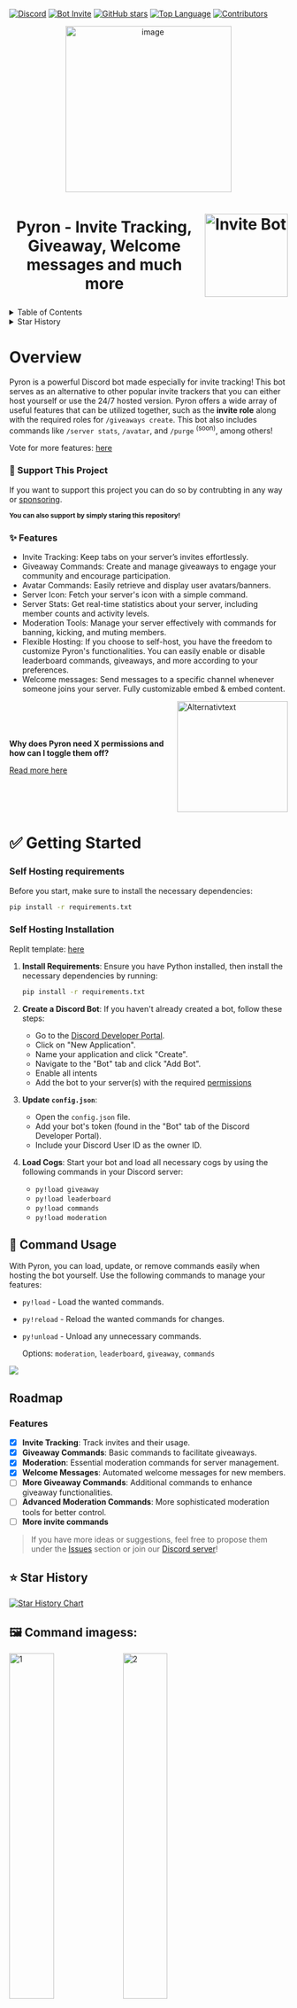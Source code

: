 [![Discord](https://img.shields.io/discord/1287837829711528019?label=Discord&logo=discord&style=for-the-badge)](https://discord.gg/TmZrJs3bTz)
[![Bot Invite](https://img.shields.io/badge/Invite%20Bot-7289DA?style=for-the-badge&logo=discord&logoColor=white)](https://discord.com/oauth2/authorize?client_id=1088751762401398865&scope=bot&permissions=268495982)
[![GitHub stars](https://img.shields.io/badge/⭐%20Stars-3%2F5-yellow?style=for-the-badge)](https://github.com/levox00/Discord-Pyron-Bot/stargazers)
[![Top Language](https://img.shields.io/badge/Top%20Language-Python-blue?style=for-the-badge&logo=python&logoColor=white)](https://github.com/levox00/Discord-Pyron-Bot)
[![Contributors](https://img.shields.io/github/contributors/levox00/Discord-Pyron-Bot?style=for-the-badge&color=blue&label=💙%20Contributors)](https://github.com/levox00/Discord-Pyron-Bot/graphs/contributors)


<div align="center">
  <img src="https://github.com/user-attachments/assets/ec8593df-1b32-4882-8885-d8064fe81449" alt="image" width="300"/>
</div>



<h1 align="center" style="display: flex; align-items: center; justify-content: center;">
  Pyron - Invite Tracking, Giveaway, Welcome messages and much more
  <a href="https://discord.com/oauth2/authorize?client_id=1088751762401398865&scope=bot&permissions=268495982" style="margin-left: 10px; margin-bottom: 0px;">
    <img src="https://github.com/user-attachments/assets/605c0c96-62b8-4fcd-9f77-724914ba3608" width="150" alt="Invite Bot" />
  </a>
</h1>

<!-- TABLE OF CONTENTS -->
<details>
  <summary>Table of Contents</summary>
  <ol>
    <li>
      <a href="#overview">Overview</a>
      <ul>
        <li><a href="#-support-this-project">Support Project</a></li>
      </ul>
      <ul>
        <li><a href="#-features">Features</a></li>
      </ul>
    </li>
    <li>
      <a href="#-getting-started">Getting Started</a>
      <ul>
        <li><a href="#self-hosting-requirements">Requirements</a></li>
        <li><a href="#self-hosting-installation">Installation</a></li>
      </ul>
    </li>
    <li>
      <a href="#-command-usage">Usage of cogs commands</a>
    </li>
    <li><a href="#roadmap">Roadmap</a></li>
    <li><a href="#-star-history">Star History</a></li>
    <li><a href="#%EF%B8%8F-command-imagess">Command images</a></li>
    <li><a href="#contributing">Contributing</a></li>
    <li><a href="#license">License</a></li>
    <li><a href="#-contact">Contact</a></li>
  </ol>
</details>
    <details>
      <summary>Star History</summary>
      <h2>Star History</h2>
      <a href="https://star-history.com/#levox00/Discord-Pyron-Bot&Date&width=100">
        <img src="https://api.star-history.com/svg?repos=levox00/Discord-Pyron-Bot&type=Date" alt="Star History Chart">
      </a>
    </details>
    
# Overview


Pyron is a powerful Discord bot made especially for invite tracking! This bot serves as an alternative to other popular invite trackers that you can either host yourself or use the 24/7 hosted version. Pyron offers a wide array of useful features that can be utilized together, such as the **invite role** along with the required roles for ``/giveaways create``. This bot also includes commands like ``/server stats``, ``/avatar``, and ``/purge`` <sup>(soon)</sup>, among others!

Vote for more features: [here](https://www.menti.com/alm2tenbzzjg)

### 🤝 Support This Project

If you want to support this project you can do so by contrubting in any way or [sponsoring](https://github.com/levox00/Discord-Pyron-Bot/?sponsor=1).

<sub>**You can also support by simply staring this repository!**</sub>



### ✨ Features
- Invite Tracking: Keep tabs on your server’s invites effortlessly.
- Giveaway Commands: Create and manage giveaways to engage your community and encourage participation.
- Avatar Commands: Easily retrieve and display user avatars/banners.
- Server Icon: Fetch your server's icon with a simple command.
- Server Stats: Get real-time statistics about your server, including member counts and activity levels.
- Moderation Tools: Manage your server effectively with commands for banning, kicking, and muting members.
- Flexible Hosting: If you choose to self-host, you have the freedom to customize Pyron's functionalities. You can easily enable or disable leaderboard commands, giveaways, and more according to your preferences.
- Welcome messages: Send messages to a specific channel whenever someone joins your server. Fully customizable embed & embed content.

<div style="display: flex; align-items: center; justify-content: center;">
  <div style="margin-right: 20px;">
    <p><strong>Why does Pyron need X permissions and how can I toggle them off?</strong></p>
    <p><a href="permissions.md">Read more here</a></p>
  </div>
  <img src="https://github.com/user-attachments/assets/6791c31d-1a62-41b0-b609-09d006b170d8" alt="Alternativtext" width="200"/>
</div>

# ✅ Getting Started
### Self Hosting requirements

Before you start, make sure to install the necessary dependencies:

```bash
pip install -r requirements.txt
```
### Self Hosting Installation

Replit template: [here](https://replit.com/@leander8/Discord-Pyron-Bot?v=1)

1. **Install Requirements**:
   Ensure you have Python installed, then install the necessary dependencies by running:
   ```bash
   pip install -r requirements.txt
   ```

2. **Create a Discord Bot**:
   If you haven't already created a bot, follow these steps:
   - Go to the [Discord Developer Portal](https://discord.com/developers/applications).
   - Click on "New Application".
   - Name your application and click "Create".
   - Navigate to the "Bot" tab and click "Add Bot".
   - Enable all intents
   - Add the bot to your server(s) with the required [permissions](permissions.md)

3. **Update `config.json`**:
   - Open the `config.json` file.
   - Add your bot's token (found in the "Bot" tab of the Discord Developer Portal).
   - Include your Discord User ID as the owner ID.

4. **Load Cogs**:
   Start your bot and load all necessary cogs by using the following commands in your Discord server:
   - `py!load giveaway`
   - `py!load leaderboard`
   - `py!load commands`
   - `py!load moderation`


## 📝 Command Usage

With Pyron, you can load, update, or remove commands easily when hosting the bot yourself. Use the following commands to manage your features:

- `py!load` - Load the wanted commands.
- `py!reload` - Reload the wanted commands for changes.
- `py!unload` - Unload any unnecessary commands.

  Options:
  `moderation`, `leaderboard`, `giveaway`, `commands`

<img src=https://github.com/user-attachments/assets/7babc198-a00d-4c0f-96bc-c219a9c97358 loop=infinite/>

## Roadmap

### Features

- [x] **Invite Tracking**: Track invites and their usage.
- [x] **Giveaway Commands**: Basic commands to facilitate giveaways.
- [x] **Moderation**: Essential moderation commands for server management.
- [x] **Welcome Messages**: Automated welcome messages for new members.
- [ ] **More Giveaway Commands**: Additional commands to enhance giveaway functionalities.
- [ ] **Advanced Moderation Commands**: More sophisticated moderation tools for better control.
- [ ] **More invite commands**
> If you have more ideas or suggestions, feel free to propose them under the [Issues](https://github.com/levox00/Discord-Pyron-Bot/issues) section or join our [Discord server](https://discord.gg/TmZrJs3bTz)!


## ⭐ Star History

[![Star History Chart](https://api.star-history.com/svg?repos=levox00/Discord-Pyron-Bot&type=Date)](https://star-history.com/#levox00/Discord-Pyron-Bot&Date&width=100)


## 🖼️ Command imagess:

<img src="https://github.com/user-attachments/assets/5b8c5eb5-4c4e-4be3-a5c0-be1610d17f93" alt="1" width="40%"/>



<img src="https://github.com/user-attachments/assets/12e10894-8a0e-4c5a-9e52-fa6aaade73d8" alt="2" width="40%"/>

<img src="https://github.com/user-attachments/assets/7ecc9b93-a9eb-43a1-93a2-01ea4d89f423" alt="3" width="40%"/>

<img src="https://github.com/user-attachments/assets/18f33de2-1203-4ef5-ab05-29a339a75346" alt="4" width="40%"/>

<img src="https://github.com/user-attachments/assets/84c449b4-ccb5-4f5e-9ef2-3b3e417bf325" alt="4" width="40%"/>

<img src="https://github.com/user-attachments/assets/6206185c-77aa-45ec-b8b8-48bf5f4be769" alt="5" width="40%"/>

<img src="https://github.com/user-attachments/assets/f0ffa5f2-d336-49eb-a5e4-0dd3840aba48" alt="6" width="40%"/>

<img src="https://github.com/user-attachments/assets/0cee06ce-49e7-4beb-b17a-fe105dd197c5" alt="7" width="40%"/>

### 👤 Contact

Trough discord:
[Discord server](https://discord.gg/TmZrJs3bTz) or [direct message me on discord](https://discord.com/users/1025125432825237514)
